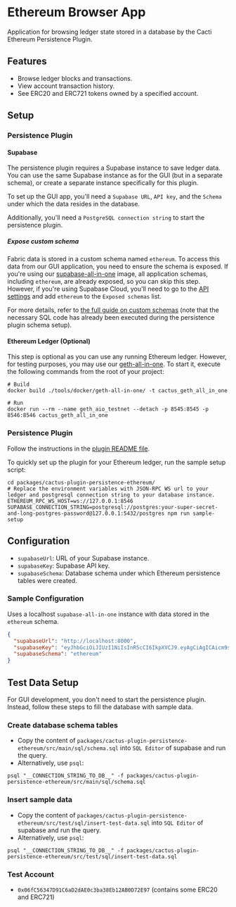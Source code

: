 # Ethereum Browser App

Application for browsing ledger state stored in a database by the Cacti Ethereum Persistence Plugin.

## Features

- Browse ledger blocks and transactions.
- View account transaction history.
- See ERC20 and ERC721 tokens owned by a specified account.

## Setup

### Persistence Plugin

#### Supabase

The persistence plugin requires a Supabase instance to save ledger data. You can use the same Supabase instance as for the GUI (but in a separate schema), or create a separate instance specifically for this plugin.

To set up the GUI app, you'll need a `Supabase URL`, `API key`, and the `Schema` under which the data resides in the database.

Additionally, you'll need a `PostgreSQL connection string` to start the persistence plugin.

##### Expose custom schema

Fabric data is stored in a custom schema named `ethereum`. To access this data from our GUI application, you need to ensure the schema is exposed. If you're using our [supabase-all-in-one](https://github.com/hyperledger-cacti/cacti/tree/main/tools/docker/supabase-all-in-one) image, all application schemas, including `ethereum`, are already exposed, so you can skip this step. However, if you're using Supabase Cloud, you'll need to go to the [API settings](https://supabase.com/dashboard/project/_/settings/api) and add `ethereum` to the `Exposed schemas` list.

For more details, refer to [the full guide on custom schemas](https://supabase.com/docs/guides/api/using-custom-schemas) (note that the necessary SQL code has already been executed during the persistence plugin schema setup).

#### Ethereum Ledger (Optional)

This step is optional as you can use any running Ethereum ledger. However, for testing purposes, you may use our [geth-all-in-one](https://github.com/hyperledger-cacti/cacti/tree/main/tools/docker/geth-all-in-one). To start it, execute the following commands from the root of your project:

```shell
# Build
docker build ./tools/docker/geth-all-in-one/ -t cactus_geth_all_in_one

# Run
docker run --rm --name geth_aio_testnet --detach -p 8545:8545 -p 8546:8546 cactus_geth_all_in_one
```

### Persistence Plugin

Follow the instructions in the [plugin README file](https://github.com/hyperledger-cacti/cacti/tree/main/packages/cactus-plugin-persistence-ethereum).

To quickly set up the plugin for your Ethereum ledger, run the sample setup script:

```shell
cd packages/cactus-plugin-persistence-ethereum/
# Replace the environment variables with JSON-RPC WS url to your ledger and postgresql connection string to your database instance.
ETHEREUM_RPC_WS_HOST=ws://127.0.0.1:8546 SUPABASE_CONNECTION_STRING=postgresql://postgres:your-super-secret-and-long-postgres-password@127.0.0.1:5432/postgres npm run sample-setup
```

## Configuration

- `supabaseUrl`: URL of your Supabase instance.
- `supabaseKey`: Supabase API key.
- `supabaseSchema`: Database schema under which Ethereum persistence tables were created.

### Sample Configuration

Uses a localhost `supabase-all-in-one` instance with data stored in the `ethereum` schema.

```json
{
  "supabaseUrl": "http://localhost:8000",
  "supabaseKey": "eyJhbGciOiJIUzI1NiIsInR5cCI6IkpXVCJ9.eyAgCiAgICAicm9sZSI6ICJhbm9uIiwKICAgICJpc3MiOiAic3VwYWJhc2UtZGVtbyIsCiAgICAiaWF0IjogMTY0MTc2OTIwMCwKICAgICJleHAiOiAxNzk5NTM1NjAwCn0.dc_X5iR_VP_qT0zsiyj_I_OZ2T9FtRU2BBNWN8Bu4GE",
  "supabaseSchema": "ethereum"
}
```

## Test Data Setup

For GUI development, you don't need to start the persistence plugin. Instead, follow these steps to fill the database with sample data.

### Create database schema tables

- Copy the content of `packages/cactus-plugin-persistence-ethereum/src/main/sql/schema.sql` into `SQL Editor` of supabase and run the query.
- Alternatively, use `psql`:

```shell
psql "__CONNECTION_STRING_TO_DB__" -f packages/cactus-plugin-persistence-ethereum/src/main/sql/schema.sql
```

### Insert sample data

- Copy the content of `packages/cactus-plugin-persistence-ethereum/src/test/sql/insert-test-data.sql` into `SQL Editor` of supabase and run the query.
- Alternatively, use `psql`:

```shell
psql "__CONNECTION_STRING_TO_DB__" -f packages/cactus-plugin-persistence-ethereum/src/test/sql/insert-test-data.sql
```

### Test Account

- `0x06fC56347D91C6aD2dAE0c3ba38Eb12AB0D72E97` (contains some ERC20 and ERC721)
